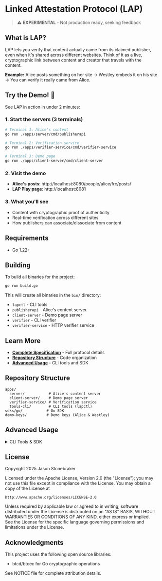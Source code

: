 # Linked Attestation Protocol (LAP)

> ⚠️ **EXPERIMENTAL** - Not production ready, seeking feedback

## What is LAP?

LAP lets you verify that content actually came from its claimed publisher, even when it's shared across different websites. Think of it as a live, cryptographic link between content and creator that travels with the content.

**Example:** Alice posts something on her site → Westley embeds it on his site → You can verify it really came from Alice.

## Try the Demo! 🚀

See LAP in action in under 2 minutes:

### 1. Start the servers (3 terminals)

```bash
# Terminal 1: Alice's content
go run ./apps/server/cmd/publisherapi

# Terminal 2: Verification service
go run ./apps/verifier-service/cmd/verifier-service

# Terminal 3: Demo page
go run ./apps/client-server/cmd/client-server
```

### 2. Visit the demo

-   **Alice's posts**: http://localhost:8080/people/alice/frc/posts/
-   **LAP Play page**: http://localhost:8081

### 3. What you'll see

-   Content with cryptographic proof of authenticity
-   Real-time verification across different sites
-   How publishers can associate/dissociate from content

## Requirements

-   Go 1.22+

## Building

To build all binaries for the project:

```bash
go run build.go
```

This will create all binaries in the `bin/` directory:

-   `lapctl` - CLI tools
-   `publisherapi` - Alice's content server
-   `client-server` - Demo page server
-   `verifier` - CLI verifier
-   `verifier-service` - HTTP verifier service

## Learn More

-   **[Complete Specification](docs/v0.2/overview.md)** - Full protocol details
-   **[Repository Structure](#repository-structure)** - Code organization
-   **[Advanced Usage](#advanced-usage)** - CLI tools and SDK

## Repository Structure

```
apps/
  server/           # Alice's content server
  client-server/    # Demo page server
  verifier-service/ # Verification service
  tools-cli/        # CLI tools (lapctl)
sdks/go/           # Go SDK
demo-keys/         # Demo keys (Alice & Westley)
```

## Advanced Usage

<details>
<summary>CLI Tools & SDK</summary>

### lapctl CLI

```bash
# Build all binaries (recommended)
go run build.go

# Or build just lapctl
go build -o bin/lapctl ./apps/tools-cli/cmd/lapctl

# Reset demo artifacts
./bin/lapctl reset-artifacts

# Generate new keys
./bin/lapctl keygen -name myname

# See all commands
./bin/lapctl help
```

### Go SDK

```go
import "github.com/stonebraker/lap/sdks/go/pkg/lap"
```

### Detailed CLI Commands

Build all binaries (recommended):

```bash
go run build.go
```

Or build individual tools:

```bash
go build -o bin/lapctl ./apps/tools-cli/cmd/lapctl
```

Generate a secp256k1 keypair:

```bash
bin/lapctl keygen -name alice
```

Reset all LAP artifacts for Alice (complete refresh):

```bash
bin/lapctl reset-artifacts
```

-   **Purpose**: Complete reset of all LAP artifacts - creates new Namespace Attestation and updates all posts
-   **Output**: Creates new `_la_namespace.json`, `_la_resource.json` and `index.htmx` for posts 1-3, updates host file
-   **Optional**: `-base` (default: `http://localhost:8080`), `-root` (default: `apps/server/static/publisherapi/people/alice`), `-keys-dir` (default: `demo-keys`)

Create a Resource Attestation (RA) for an HTML file:

```bash
bin/lapctl ra-create \
  -in apps/server/static/publisherapi/people/alice/frc/posts/1/content.htmx \
  -url http://localhost:8080/people/alice/frc/posts/1 \
  -publisher-claim ac20898edf97b5a24c59749ec26ea7bc95cc1d2859ef6a194ceb7eeb2c709677 \
  -namespace-attestation-url http://localhost:8080/people/alice/_la_namespace.json
```

-   **Purpose**: Creates an unsigned Resource Attestation JSON that links content to its publisher
-   **Output**: Writes RA JSON to `<dir>/_la_resource.json` by default (override with `-out`)
-   **Content**: Includes SHA-256 hash of the HTML file, publisher's public key, and namespace attestation URL
-   **Required**: `-publisher-claim` (64-char hex secp256k1 X-only public key) and `-namespace-attestation-url`
-   **Optional**: `-base` for resolving relative URLs, `-out` for custom output path

Create a Namespace Attestation (NA) for a namespace:

```bash
bin/lapctl na-create \
  -namespace https://localhost:8080/people/alice/ \
  -exp 1754909400 \
  -privkey b390add8da13892d0a4ca22ef5aa5f8efd4c0331bd3c2b3ce28eade7beac0c5b \
  -out apps/server/static/publisherapi/people/alice
```

-   Writes NA JSON to `<dir>/_la_namespace.json` by default (override with `-out`)
-   Required: `-namespace` URL
-   Optional: `-exp` expiration timestamp (default: 1 year from now), `-privkey` for specific key, `-rotate` to force new keypair

Create a fragment (index.htmx) from `index.html`:

```bash
bin/lapctl fragment-create \
  -in apps/server/static/publisherapi/people/alice/frc/posts/1/content.htmx \
  -url http://localhost:8080/people/alice/frc/posts/1 \
  -publisher-claim ac20898edf97b5a24c59749ec26ea7bc95cc1d2859ef6a194ceb7eeb2c709677 \
  -resource-attestation-url http://localhost:8080/people/alice/frc/posts/1/_la_resource.json \
  -namespace-attestation-url http://localhost:8080/people/alice/_la_namespace.json
```

Show help:

```bash
bin/lapctl help
```

### Technical Details

This repository contains:

-   **publisherapi**: static file server for demonstrating LAP protocol with live examples
-   **client-server**: interactive demo server showing LAP content verification and integration
-   **verifier-cli**: CLI tool for LAP resource attestation verification with full cryptographic validation
-   **verifier-service**: HTTP service for real-time LAP fragment verification
-   **tools-cli (lapctl)**: primary CLI for LAP operations including key generation and attestation creation
-   **Go SDK**: comprehensive Go library for LAP operations (canonicalization, crypto, verification, wire format)

There are two Go modules tied together by `go.work` at the repo root:

-   Root module (servers, CLI): `module lap`
-   SDK module (libraries): `sdks/go` (module `github.com/stonebraker/lap/sdks/go`)

**LAP Protocol Status**: This is a complete implementation of the Linked Attestations Protocol (LAP) v0.2 with working cryptographic verification for **Resource Attestations** and **Namespace Attestations**, Go SDK support, and comprehensive test coverage. JavaScript library support is currently being refactored.

**The protocol is not considered production ready.** The project is currently seeking feedback on all aspects, including _any compelling evidence_ that it cannot perform the function it is meant to perform, the organization and ease of use of the docs and reference implementation, documentation improvements, etc.

### Cryptography

The implementation uses SHA-256 hashing for Resource Attestation content integrity and secp256k1 + Schnorr signatures for Namespace Attestation publisher verification, with comprehensive validation including hash validation, signature verification, and drift detection.

</details>

## License

Copyright 2025 Jason Stonebraker

Licensed under the Apache License, Version 2.0 (the "License");
you may not use this file except in compliance with the License.
You may obtain a copy of the License at

    http://www.apache.org/licenses/LICENSE-2.0

Unless required by applicable law or agreed to in writing, software
distributed under the License is distributed on an "AS IS" BASIS,
WITHOUT WARRANTIES OR CONDITIONS OF ANY KIND, either express or implied.
See the License for the specific language governing permissions and
limitations under the License.

## Acknowledgments

This project uses the following open source libraries:

-   btcd/btcec for Go cryptographic operations

See NOTICE file for complete attribution details.
